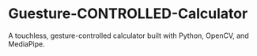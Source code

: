# Guesture-CONTROLLED-Calculator
A touchless, gesture-controlled calculator built with Python, OpenCV, and MediaPipe.
